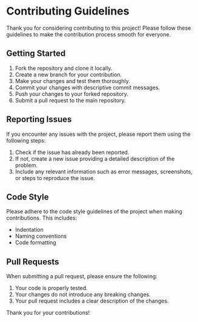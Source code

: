 # Contributing Guidelines

Thank you for considering contributing to this project! Please follow these guidelines to make the contribution process smooth for everyone.

## Getting Started

1. Fork the repository and clone it locally.
2. Create a new branch for your contribution.
3. Make your changes and test them thoroughly.
4. Commit your changes with descriptive commit messages.
5. Push your changes to your forked repository.
6. Submit a pull request to the main repository.

## Reporting Issues

If you encounter any issues with the project, please report them using the following steps:

1. Check if the issue has already been reported.
2. If not, create a new issue providing a detailed description of the problem.
3. Include any relevant information such as error messages, screenshots, or steps to reproduce the issue.

## Code Style

Please adhere to the code style guidelines of the project when making contributions. This includes:

- Indentation
- Naming conventions
- Code formatting

## Pull Requests

When submitting a pull request, please ensure the following:

1. Your code is properly tested.
2. Your changes do not introduce any breaking changes.
3. Your pull request includes a clear description of the changes.

Thank you for your contributions!
